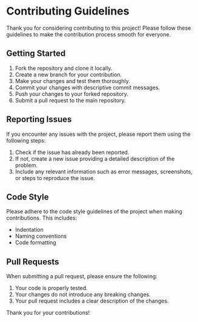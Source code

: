 # Contributing Guidelines

Thank you for considering contributing to this project! Please follow these guidelines to make the contribution process smooth for everyone.

## Getting Started

1. Fork the repository and clone it locally.
2. Create a new branch for your contribution.
3. Make your changes and test them thoroughly.
4. Commit your changes with descriptive commit messages.
5. Push your changes to your forked repository.
6. Submit a pull request to the main repository.

## Reporting Issues

If you encounter any issues with the project, please report them using the following steps:

1. Check if the issue has already been reported.
2. If not, create a new issue providing a detailed description of the problem.
3. Include any relevant information such as error messages, screenshots, or steps to reproduce the issue.

## Code Style

Please adhere to the code style guidelines of the project when making contributions. This includes:

- Indentation
- Naming conventions
- Code formatting

## Pull Requests

When submitting a pull request, please ensure the following:

1. Your code is properly tested.
2. Your changes do not introduce any breaking changes.
3. Your pull request includes a clear description of the changes.

Thank you for your contributions!
